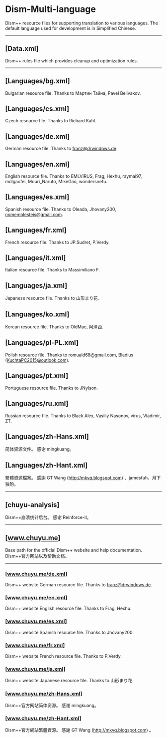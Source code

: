 # Dism-Multi-language
Dism++ resource files for supporting translation to various languages.
The default language used for development is in Simplified Chinese.

---

## [Data.xml]
Dism++ rules file which provides cleanup and optimization rules.

---

## [Languages/bg.xml]
Bulgarian resource file.
Thanks to Мартин Тайна, Pavel Belivakov.

## [Languages/cs.xml]
Czech resource file.
Thanks to Richard Kahl.

## [Languages/de.xml]
German resource file.
Thanks to franz@drwindows.de.

## [Languages/en.xml]
English resource file.
Thanks to EMLVIRUS, Frag, Hexhu, raymai97, mdlgaofei, Mouri_Naruto, MikeGao, wondersnefu.

## [Languages/es.xml]
Spanish resource file.
Thanks to Oleada, Jhovany200, nomemolesteis@gmail.com.

## [Languages/fr.xml]
French resource file.
Thanks to JP.Sudret, P.Verdy.

## [Languages/it.xml]
Italian resource file.
Thanks to Massimiliano F.

## [Languages/ja.xml]
Japanese resource file.
Thanks to 山形まり花.

## [Languages/ko.xml]
Korean resource file.
Thanks to OldMac, 阿泽西.

## [Languages/pl-PL.xml]
Polish resource file.
Thanks to romuald68@gmail.com, Bladius (KuchtaPC2015@outlook.com).

## [Languages/pt.xml]
Portuguese resource file.
Thanks to JNylson.

## [Languages/ru.xml]
Russian resource file.
Thanks to Black Alex, Vasiliy Nasonov, virus, Vladimir, ZT.

## [Languages/zh-Hans.xml]
简体资源文件。
感谢 mingkuang。

## [Languages/zh-Hant.xml]
繁體資源檔案。
感謝 GT Wang (http://mkvq.blogspot.com) 、jamesfuh、月下独酌。

---

## [chuyu-analysis]
Dism++崩溃统计后台。
感谢 Reinforce-II。

---

## [www.chuyu.me]
Base path for the official Dism++ website and help documentation.
Dism++官方网站以及帮助文档。

---

### [www.chuyu.me/de.xml]
Dism++ website German resource file.
Thanks to franz@drwindows.de.

### [www.chuyu.me/en.xml]
Dism++ website English resource file.
Thanks to Frag, Hexhu.

### [www.chuyu.me/es.xml]
Dism++ website Spanish resource file.
Thanks to Jhovany200.

### [www.chuyu.me/fr.xml]
Dism++ website French resource file.
Thanks to P.Verdy.

### [www.chuyu.me/ja.xml]
Dism++ website Japanese resource file.
Thanks to 山形まり花.

### [www.chuyu.me/zh-Hans.xml]
Dism++官方网站简体资源。
感谢 mingkuang。

### [www.chuyu.me/zh-Hant.xml]
Dism++官方網站繁體資源。
感謝 GT Wang (http://mkvq.blogspot.com) 。
